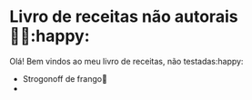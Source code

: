 # Livro de receitas não autorais :man_cook::happy:

Olá! Bem vindos ao meu livro de receitas, não testadas:happy:

* Strogonoff de frango:chicken:
* 